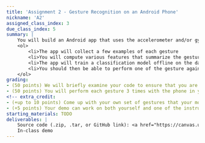 ```yaml
---
title: 'Assignment 2 - Gesture Recognition on an Android Phone'
nickname: 'A2'
assigned_class_index: 3
due_class_index: 5
summary: |
    You will build an Android app that uses the accelerometer and/or gyroscope to disgtinguish between 3 different hand gestures when the phone is held facing up in your hand: (1) palm up-to-palm down, (2) palm down-to-palm up, (3) pushing the phone away from your body. You could probably distinguish between these gestures using signal processing and heuristics like in Assignment 1; however, we want you to use machine learning this time around. Here is the step-by-step of how the app will work:
    <ol>
    	<li>The app will collect a few examples of each gesture
    	<li>You will compute various features that summarize the gestures in a manner that makes them easy to distinguish (hint: the first two gestures involve rotating the phone while the third gesture does not, so you will want at least one feature that captures the notion of rotation)
    	<li>The app will train a classification model offline on the data you collected
    	<li>You should then be able to perform one of the gesture again and have the app correctly identify which one you performed. If your app is not predicting correctly, you may need to consider new features, more training examples, or a different model.
    </ol>
grading:
- (50 points) We will briefly examine your code to ensure that you are using some form of machine learning to identify which gesture is being performed.
- (50 points) You will perform each gesture 3 times with the phone in your hand. -5 points for each mistake.
<!-- extra_credit:
- (+up to 10 points) Come up with your own set of gestures that your model can distinguish. The more complicated the gestures are, the more points you can earn. You can extend the duration of the gesture recording for different gestures.
- (+5 points) Your demo can work on both yourself and one of the instructors. -->
starting_materials: TODO
deliverables: |
    Source code (.zip, .tar, or GitHub link): <a href="https://canvas.uw.edu/courses/1131076/assignments/4143517" target="_blank">link</a><br/>
    In-class demo
---
```

